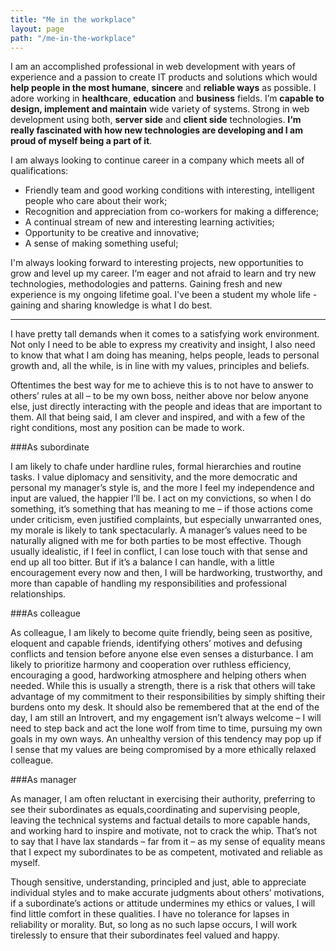 ```yaml
---
title: "Me in the workplace"
layout: page
path: "/me-in-the-workplace"
---
```


I am an accomplished professional in web development with years of experience and a passion to create IT products and solutions which would **help people in the most humane**, **sincere** and **reliable ways** as possible. I adore working in **healthcare**, **education** and **business** fields. I’m **capable to design, implement and maintain** wide variety of systems. Strong in web development using both, **server side** and **client side** technologies. **I‘m really fascinated with how new technologies are developing and I am proud of myself being a part of it**.

I am always looking to continue career in a company which meets all of qualifications: 
* Friendly team and good working conditions with interesting, intelligent people who care about their work;
* Recognition and appreciation from co-workers for making a difference;
* A continual stream of new and interesting learning activities;
* Opportunity to be creative and innovative;
* A sense of making something useful;

I'm always looking forward to interesting projects, new opportunities to grow and level up my career. I‘m eager and not afraid to learn and try new technologies, methodologies and patterns. Gaining fresh and new experience is my ongoing lifetime goal. I've been a student my whole life - gaining and sharing knowledge is what I do best.

<hr/>

I have pretty tall demands when it comes to a satisfying work environment. Not only I need to be able to express my creativity and insight, I also need to know that what I am doing has meaning, helps people, leads to personal growth and, all the while, is in line with my values, principles and beliefs.

Oftentimes the best way for me to achieve this is to not have to answer to others’ rules at all – to be my own boss, neither above nor below anyone else, just directly interacting with the people and ideas that are important to them. All that being said, I am clever and inspired, and with a few of the right conditions, most any position can be made to work.

###As subordinate

I am likely to chafe under hardline rules, formal hierarchies and routine tasks. I value diplomacy and sensitivity, and the more democratic and personal my manager’s style is, and the more I feel my independence and input are valued, the happier I’ll be. I act on my convictions, so when I do something, it’s something that has meaning to me – if those actions come under criticism, even justified complaints, but especially unwarranted ones, my morale is likely to tank spectacularly.
A manager’s values need to be naturally aligned with me for both parties to be most effective. Though usually idealistic, if I feel in conflict, I can lose touch with that sense and end up all too bitter. But if it’s a balance I can handle, with a little encouragement every now and then, I will be hardworking, trustworthy, and more than capable of handling my responsibilities and professional relationships.

###As colleague

As colleague, I am likely to become quite friendly, being seen as positive, eloquent and capable friends, identifying others’ motives and defusing conflicts and tension before anyone else even senses a disturbance. I am likely to prioritize harmony and cooperation over ruthless efficiency, encouraging a good, hardworking atmosphere and helping others when needed. While this is usually a strength, there is a risk that others will take advantage of my commitment to their responsibilities by simply shifting their burdens onto my desk.
It should also be remembered that at the end of the day, I am still an Introvert, and my engagement isn’t always welcome – I will need to step back and act the lone wolf from time to time, pursuing my own goals in my own ways. An unhealthy version of this tendency may pop up if I sense that my values are being compromised by a more ethically relaxed colleague.

###As manager

As manager, I am often reluctant in exercising their authority, preferring to see their subordinates as equals,coordinating and supervising people, leaving the technical systems and factual details to more capable hands, and working hard to inspire and motivate, not to crack the whip. That’s not to say that I have lax standards – far from it – as my sense of equality means that I expect my subordinates to be as competent, motivated and reliable as myself.

Though sensitive, understanding, principled and just, able to appreciate individual styles and to make accurate judgments about others’ motivations, if a subordinate’s actions or attitude undermines my ethics or values, I will find little comfort in these qualities. I have no tolerance for lapses in reliability or morality. But, so long as no such lapse occurs, I will work tirelessly to ensure that their subordinates feel valued and happy.

